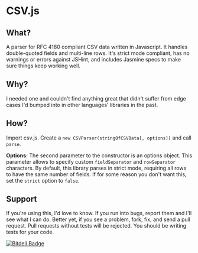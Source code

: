 # CSV.js #

## What? ##
A parser for RFC 4180 compliant CSV data written in Javascript. It handles double-quoted fields and multi-line rows. It's strict mode compliant, has no warnings or errors against JSHint, and includes Jasmine specs to make sure things keep working well.


## Why? ##
I needed one and couldn't find anything great that didn't suffer from edge cases I'd bumped into in other languages' libraries in the past.


## How? ##
Import csv.js. Create a `new CSVParser(stringOfCSVData[, options])` and call `parse`.

**Options:** The second parameter to the constructor is an options object. This parameter allows to specify custom `fieldSeparator` and `rowSeparator` characters. By default, this library parses in strict mode, requiring all rows to have the same number of fields. If for some reason you don't want this, set the `strict` option to `false`.


## Support ##
If you're using this, I'd love to know. If you run into bugs, report them and I'll see what I can do. Better yet, if you see a problem, fork, fix, and send a pull request. Pull requests without tests will be rejected. You should be writing tests for your code.

[![Bitdeli Badge](https://d2weczhvl823v0.cloudfront.net/jxpx777/js-csv-parser/trend.png)](https://bitdeli.com/free "Bitdeli Badge")
